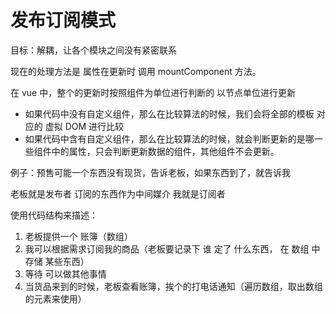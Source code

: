 # 发布订阅模式
目标：解耦，让各个模块之间没有紧密联系

现在的处理方法是  属性在更新时 调用 mountComponent 方法。

在 vue 中，整个的更新时按照组件为单位进行判断的  以节点单位进行更新

- 如果代码中没有自定义组件，那么在比较算法的时候，我们会将全部的模板 对应的 虚拟 DOM  进行比较
- 如果代码中含有自定义组件，那么在比较算法的时候，就会判断更新的是哪一些组件中的属性，只会判断更新数据的组件，其他组件不会更新。

例子：预售可能一个东西没有现货，告诉老板，如果东西到了，就告诉我

老板就是发布者
订阅的东西作为中间媒介
我就是订阅者

使用代码结构来描述：

1. 老板提供一个 账簿（数组）
2. 我可以根据需求订阅我的商品（老板要记录下 谁 定了 什么东西， 在 数组 中存储 某些东西）
3. 等待 可以做其他事情
4. 当货品来到的时候，老板查看账簿，挨个的打电话通知（遍历数组，取出数组的元素来使用）
   
